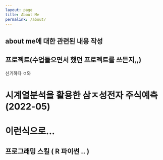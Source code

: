 ```yaml
---
layout: page
title: About Me
permalink: /about/
---
```


## about me에 대한 관련된 내용 작성

## 프로젝트(수업들으면서 했던 프로젝트를 쓰든지,,)
 신기하다
 ㅇ와
# 시계열분석을 활용한 삼ㅈ성전자 주식예측(2022-05)
# 이런식으로...


## 프로그래밍 스킬 ( R 파이썬 .. )
